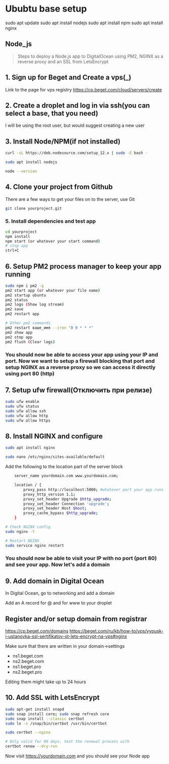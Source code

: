 # Ububtu base setup

sudo apt update
sudo apt install nodejs
sudo apt install npm
sudo apt install nginx

## Node_js

> Steps to deploy a Node.js app to DigitalOcean using PM2, NGINX as a reverse proxy and an SSL from LetsEncrypt

## 1. Sign up for Beget and Create a vps(_)

Link to the page for vps registry
<https://cp.beget.com/cloud/servers/create>

## 2. Create a droplet and log in via ssh(you can select a base, that you need)

 I will be using the root user, but would suggest creating a new user

## 3. Install Node/NPM(if not installed)

```bash
curl -sL https://deb.nodesource.com/setup_12.x | sudo -E bash -

sudo apt install nodejs

node --version
```

## 4. Clone your project from Github

There are a few ways to get your files on to the server, use Git

```bash
git clone yourproject.git
```

### 5. Install dependencies and test app

```bash
cd yourproject
npm install
npm start (or whatever your start command)
# stop app
ctrl+C
```

## 6. Setup PM2 process manager to keep your app running

```bash
sudo npm i pm2 -g
pm2 start app (or whatever your file name)
pm2 startup ubuntu
pm2 status
pm2 logs (Show log stream)
pm2 save
pm2 restart app

# Other pm2 commands
pm2 restart ваше_имя --cron "0 0 * * *" 
pm2 show app
pm2 stop app
pm2 flush (Clear logs)
```

### You should now be able to access your app using your IP and port. Now we want to setup a firewall blocking that port and setup NGINX as a reverse proxy so we can access it directly using port 80 (http)

## 7. Setup ufw firewall(**Отключить при релизе**)

```bash
sudo ufw enable
sudo ufw status
sudo ufw allow ssh 
sudo ufw allow http 
sudo ufw allow https
```

## 8. Install NGINX and configure

```bash
sudo apt install nginx

sudo nano /etc/nginx/sites-available/default
```

Add the following to the location part of the server block

```bash
    server_name yourdomain.com www.yourdomain.com;

    location / {
        proxy_pass http://localhost:5000; #whatever port your app runs on
        proxy_http_version 1.1;
        proxy_set_header Upgrade $http_upgrade;
        proxy_set_header Connection 'upgrade';
        proxy_set_header Host $host;
        proxy_cache_bypass $http_upgrade;
    }
```

```bash
# Check NGINX config
sudo nginx -t

# Restart NGINX
sudo service nginx restart
```

### You should now be able to visit your IP with no port (port 80) and see your app. Now let's add a domain

## 9. Add domain in Digital Ocean

In Digital Ocean, go to networking and add a domain

Add an A record for @ and for www to your droplet

## Register and/or setup domain from registrar

<https://cp.beget.com/domains>
<https://beget.com/ru/kb/how-to/vps/vypusk-i-ustanovka-ssl-sertifikatov-ot-lets-encrypt-na-vps#nginx>

Make sure that there are written in your domain->settings

* ns1.beget.com
* ns2.beget.com
* ns1.beget.pro
* ns2.beget.pro

Editing them might take up to 24 hours

## 10. Add SSL with LetsEncrypt

```bash
sudo apt-get install snapd
sudo snap install core; sudo snap refresh core
sudo snap install --classic certbot
sudo ln -s /snap/bin/certbot /usr/bin/certbot

sudo certbot --nginx

# Only valid for 90 days, test the renewal process with
certbot renew --dry-run
```

Now visit <https://yourdomain.com> and you should see your Node app
